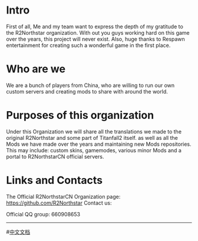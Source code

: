 
# Intro
First of all, Me and my team want to express the depth of my gratitude to the R2Northstar organization. With out you guys working hard on this game over the years, this project will never exist. Also, huge thanks to Respawn entertainment for creating such a wonderful game in the first place.
# Who are we
We are a bunch of players from China, who are willing to run our own custom servers and creating mods to share with around the world. 
# Purposes of this organization
Under this Organization we will share all the translations we made to the original R2Northstar and some part of Titanfall2 itself. as well as all the Mods we have made over the years and maintaining new Mods repositories. This may include: custom skins, gamemodes, various minor Mods and a portal to R2NorthstarCN official servers.
# Links and Contacts
The Official R2NorthstarCN Organization page: https://github.com/R2Northstar
Contact us:
<!-- Official QQ group: 771404197 -->
Official QQ group: 660908653

--------
#[中文文档](https://github.com/R2NorthstarCN/NorthStarCN_WIKI)

